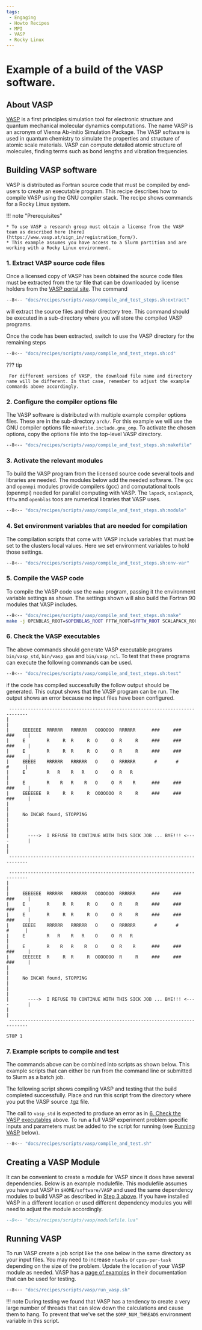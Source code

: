 ```yaml
---
tags:
 - Engaging
 - Howto Recipes
 - MPI
 - VASP
 - Rocky Linux
---
```


# Example of a build of the VASP software.

## About VASP

[VASP](https://www.vasp.at) is a first principles simulation tool for electronic structure and quantum mechanical molecular dynamics computations. The name VASP is an acronym of Vienna Ab-initio Simulation Package. The VASP software is used in quantum chemistry to simulate the properties and structure of atomic scale materials. VASP can compute
detailed atomic structure of molecules, finding terms such as bond lengths and vibration frequencies.

## Building VASP software

VASP is distributed as Fortran source code that must be compiled by end-users to create an executable program. This recipe describes how to compile
VASP using the GNU compiler stack. The recipe shows commands for a Rocky Linux system.

!!! note "Prerequisites"

    * To use VASP a research group must obtain a license from the VASP team as described here [here](https://www.vasp.at/sign_in/registration_form/).
    * This example assumes you have access to a Slurm partition and are working with a Rocky Linux environment.

### 1. Extract VASP source code files

Once a licensed copy of VASP has been obtained the source code files must be extracted from the tar file that can be
downloaded by license holders from the [VASP portal site](https://www.vasp.at/sign_in/portal/). The command

```bash
--8<-- "docs/recipes/scripts/vasp/compile_and_test_steps.sh:extract"
```

will extract the source files and their directory tree. This command should be executed in a sub-directory where you will store the compiled VASP programs. 

Once the code has been extracted, switch to use the VASP directory for the remaining steps

```bash
--8<-- "docs/recipes/scripts/vasp/compile_and_test_steps.sh:cd"
```

??? tip

     For different versions of VASP, the download file name and directory name will be different. In that case, remember to adjust the example commands above accordingly.

### 2. Configure the compiler options file

The VASP software is distributed with multiple example compiler options files. 
These are in the sub-directory `arch/`. 
For this example we will use the GNU compiler options file `makefile.include.gnu_omp`. 
To activate the chosen options, copy the options file into the top-level VASP directory.

```bash
--8<-- "docs/recipes/scripts/vasp/compile_and_test_steps.sh:makefile"
```

### 3. Activate the relevant modules

To build the VASP program from the licensed source code several tools and libraries are needed. 
The modules below add the needed software. 
The `gcc` and `openmpi` modules provide compilers (gcc) and computational tools (openmpi) 
needed for parallel computing with VASP. 
The `lapack`, `scalapack`, `fftw` and `openblas` toos are numerical libraries that VASP uses.

```bash
--8<-- "docs/recipes/scripts/vasp/compile_and_test_steps.sh:module"
```

### 4. Set environment variables that are needed for compilation

The compilation scripts that come with VASP include variables that must be set to the clusters local values. Here we set environment variables to hold those settings.

```bash
--8<-- "docs/recipes/scripts/vasp/compile_and_test_steps.sh:env-var"
```

### 5. Compile the VASP code

To compile the VASP code use the `make` program, passing it the environment variable settings as shown. The settings shown will also build the Fortran 90 modules that VASP includes.

```bash
--8<-- "docs/recipes/scripts/vasp/compile_and_test_steps.sh:make"
make -j OPENBLAS_ROOT=$OPENBLAS_ROOT FFTW_ROOT=$FFTW_ROOT SCALAPACK_ROOT=$SCALAPACK_ROOT MODS=1 DEPS=1
```

### 6. Check the VASP executables

The above commands should generate VASP executable programs `bin/vasp_std`, `bin/vasp_gam` and `bin/vasp_ncl`. To test that these programs can execute the following commands can be used.

```bash
--8<-- "docs/recipes/scripts/vasp/compile_and_test_steps.sh:test"
```

if the code has compiled successfully the follow output should be generated. This output shows that the 
VASP program can be run. The output shows an error because no input files have been configured.

```
 -----------------------------------------------------------------------------
|                                                                             |
|     EEEEEEE  RRRRRR   RRRRRR   OOOOOOO  RRRRRR      ###     ###     ###     |
|     E        R     R  R     R  O     O  R     R     ###     ###     ###     |
|     E        R     R  R     R  O     O  R     R     ###     ###     ###     |
|     EEEEE    RRRRRR   RRRRRR   O     O  RRRRRR       #       #       #      |
|     E        R   R    R   R    O     O  R   R                               |
|     E        R    R   R    R   O     O  R    R      ###     ###     ###     |
|     EEEEEEE  R     R  R     R  OOOOOOO  R     R     ###     ###     ###     |
|                                                                             |
|     No INCAR found, STOPPING                                                |
|                                                                             |
|       ---->  I REFUSE TO CONTINUE WITH THIS SICK JOB ... BYE!!! <----       |
|                                                                             |
 -----------------------------------------------------------------------------

 -----------------------------------------------------------------------------
|                                                                             |
|     EEEEEEE  RRRRRR   RRRRRR   OOOOOOO  RRRRRR      ###     ###     ###     |
|     E        R     R  R     R  O     O  R     R     ###     ###     ###     |
|     E        R     R  R     R  O     O  R     R     ###     ###     ###     |
|     EEEEE    RRRRRR   RRRRRR   O     O  RRRRRR       #       #       #      |
|     E        R   R    R   R    O     O  R   R                               |
|     E        R    R   R    R   O     O  R    R      ###     ###     ###     |
|     EEEEEEE  R     R  R     R  OOOOOOO  R     R     ###     ###     ###     |
|                                                                             |
|     No INCAR found, STOPPING                                                |
|                                                                             |
|       ---->  I REFUSE TO CONTINUE WITH THIS SICK JOB ... BYE!!! <----       |
|                                                                             |
 -----------------------------------------------------------------------------

STOP 1
```

### 7. Example scripts to compile and test

The commands above can be combined into scripts as shown below. This example
scripts that can either be run from the command line or submitted to Slurm 
as a batch job.

The following script shows compiling VASP and testing that the build completed successfully. Place and run this script from the directory where you put the VASP source .tgz file.

The call to `vasp_std` is expected to produce an error as in [6. Check the VASP executables](#6-check-the-vasp-executables) above. To run a full VASP experiment problem specific inputs and parameters must be added to the script for running (see [Running VASP]() below).

```bash title='compile_and_test.sh'
--8<-- "docs/recipes/scripts/vasp/compile_and_test.sh"
```

## Creating a VASP Module

It can be convenient to create a module for VASP since it does have several dependencies. Below is an example modulefile. This modulefile assumes you have put VASP in `$HOME/software/VASP` and used the same dependency modules to build VASP as described in [Step 3 above](#3-activate-the-relevant-modules). If you have installed VASP in a different location or used different dependency modules you will need to adjust the module accordingly.

```lua title='$HOME/software/modulefiles/vasp/6.4.3.lua'
--8<-- "docs/recipes/scripts/vasp/modulefile.lua"
```

## Running VASP

To run VASP create a job script like the one below in the same directory as your input files. You may need to increase `ntasks` or `cpus-per-task` depending on the size of the problem. Update the location of your VASP module as needed. VASP has a [page of examples](https://www.vasp.at/wiki/index.php/Category:Examples) in their documentation that can be used for testing.

```bash title='run_vasp.sh'
--8<-- "docs/recipes/scripts/vasp/run_vasp.sh"
```

!!! note
    During testing we found that VASP has a tendency to create a very large number of threads that can slow down the calculations and cause them to hang. To prevent that we've set the `$OMP_NUM_THREADS` environment variable in this script.